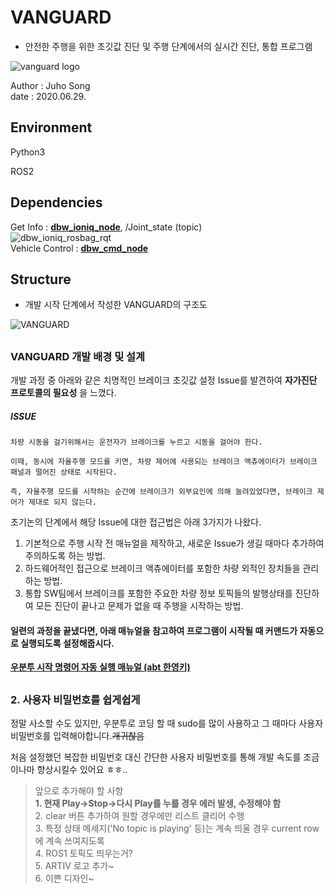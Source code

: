 # VANGUARD

* 안전한 주행을 위한 초깃값 진단 및 주행 단계에서의 실시간 진단, 통합 프로그램 

![vanguard logo](https://user-images.githubusercontent.com/59792475/85998620-01dd9f80-ba46-11ea-966c-e1af38672d25.png)

Author : Juho Song<br>
date : 2020.06.29.

## Environment
  Python3
  
  ROS2

## Dependencies

  Get Info : __[dbw_ioniq_node](https://github.com/shinkansan/ARTIV/tree/master/Comms/Ioniq/dbw_ioniq/dbw_ioniq_node)__, /Joint_state (topic) <br>
  ![dbw_ioniq_rosbag_rqt](https://user-images.githubusercontent.com/59792475/81559090-ca4d6200-93c9-11ea-8c90-9aa113fa7ce5.png) <br>
  Vehicle Control : __[dbw_cmd_node](https://github.com/shinkansan/ARTIV/tree/master/Comms/Ioniq/dbw_ioniq/dbw_cmd_node)__

## Structure

* 개발 시작 단계에서 작성한 VANGUARD의 구조도

![VANGUARD](https://user-images.githubusercontent.com/59792475/85997591-a5c64b80-ba44-11ea-8fa3-6a98d010f002.png)

  ##
  ### VANGUARD 개발 배경 및 설계   
  
  개발 과정 중 아래와 같은 치명적인 브레이크 초깃값 설정 Issue를 발견하여 __자가진단 프로토콜의 필요성__ 을 느꼈다. 
  
  ##### ISSUE
  
  `차량 시동을 걸기위해서는 운전자가 브레이크를 누르고 시동을 걸어야 한다.`
  
  `이때, 동시에 자율주행 모드를 키면, 차량 제어에 사용되는 브레이크 액츄에이터가 브레이크 패널과 떨어진 상태로 시작된다.` 
  
  `즉, 자율주행 모드를 시작하는 순간에 브레이크가 외부요인에 의해 눌려있었다면, 브레이크 제어가 제대로 되지 않는다.`
  
  초기논의 단계에서 해당 Issue에 대한 접근법은 아래 3가지가 나왔다. 
  
  1. 기본적으로 주행 시작 전 매뉴얼을 제작하고, 새로운 Issue가 생길 때마다 추가하여 주의하도록 하는 방법.
  2. 하드웨어적인 접근으로 브레이크 액츄에이터를 포함한 차량 외적인 장치들을 관리하는 방법.
  3. 통합 SW팀에서 브레이크를 포함한 주요한 차량 정보 토픽들의 발행상태를 진단하여 모든 진단이 끝나고 문제가 없을 때 주행을 시작하는 방법.
  
  
  
  
  
  #### 일련의 과정을 끝냈다면, 아래 매뉴얼을 참고하여 프로그램이 시작될 때 커맨드가 자동으로 실행되도록 설정해줍시다.
  
  __[우분투 시작 명령어 자동 실행 매뉴얼 (abt 한영키)](https://github.com/shinkansan/ARTIV/blob/master/Manual/Startup_Setting_Hangul.md)__
  
  ##
  ### 2. 사용자 비밀번호를 쉽게쉽게
  
   정말 사소할 수도 있지만, 우분투로 코딩 할 때 sudo를 많이 사용하고 그 때마다 사용자 비밀번호를 입력해야합니다.~~개귀찮음~~
   
  처음 설정했던 복잡한 비밀번호 대신 간단한 사용자 비밀번호를 통해 개발 속도를 조금이나마 향상시킬수 있어요 ㅎㅎ..


> 앞으로 추가해야 할 사항   
> **1. 현재 Play->Stop->다시 Play를 누를 경우 에러 발생, 수정해야 함**   
> 2. clear 버튼 추가하여 원할 경우에만 리스트 클리어 수행   
> 3. 특정 상태 메세지('No topic is playing' 등)는 계속 띄울 경우 current row에 계속 쓰여지도록   
> 4. ROS1 토픽도 띄우는거?   
> 5. ARTIV 로고 추가~   
> 6. 이쁜 디자인~   

